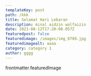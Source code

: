 ```yaml
---
templateKey: post
path: /kkk
title: Selamat Hari Lebaran
description: minal aidzin walfaizin
date: 2021-08-12T17:20:08.057Z
featuredpost: false
featuredimage: /images/img_0789.jpg
featuredimagealt: aaaa
category: category 1
author: gggg
---
```

frontmatter.featuredImage